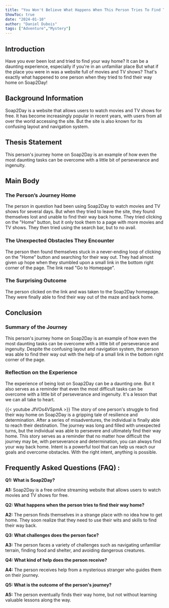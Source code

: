 ```yaml
---
title: "You Won't Believe What Happens When This Person Tries To Find Their Way Home on Soap2Day!"
ShowToc: true 
date: "2024-01-10"
author: "Daniel Dubois" 
tags: ["Adventure","Mystery"]
---
```

## Introduction

Have you ever been lost and tried to find your way home? It can be a daunting experience, especially if you're in an unfamiliar place But what if the place you were in was a website full of movies and TV shows? That's exactly what happened to one person when they tried to find their way home on Soap2Day!

## Background Information

Soap2Day is a website that allows users to watch movies and TV shows for free. It has become increasingly popular in recent years, with users from all over the world accessing the site. But the site is also known for its confusing layout and navigation system.

## Thesis Statement

This person's journey home on Soap2Day is an example of how even the most daunting tasks can be overcome with a little bit of perseverance and ingenuity.

## Main Body

### The Person’s Journey Home

The person in question had been using Soap2Day to watch movies and TV shows for several days. But when they tried to leave the site, they found themselves lost and unable to find their way back home. They tried clicking on the "Home" button, but it only took them to a page with more movies and TV shows. They then tried using the search bar, but to no avail.

### The Unexpected Obstacles They Encounter

The person then found themselves stuck in a never-ending loop of clicking on the "Home" button and searching for their way out. They had almost given up hope when they stumbled upon a small link in the bottom right corner of the page. The link read "Go to Homepage".

### The Surprising Outcome

The person clicked on the link and was taken to the Soap2Day homepage. They were finally able to find their way out of the maze and back home.

## Conclusion

### Summary of the Journey

This person's journey home on Soap2Day is an example of how even the most daunting tasks can be overcome with a little bit of perseverance and ingenuity. Despite the confusing layout and navigation system, the person was able to find their way out with the help of a small link in the bottom right corner of the page.

### Reflection on the Experience

The experience of being lost on Soap2Day can be a daunting one. But it also serves as a reminder that even the most difficult tasks can be overcome with a little bit of perseverance and ingenuity. It's a lesson that we can all take to heart.

{{< youtube JfVOs4VSpmA >}} 
The story of one person's struggle to find their way home on Soap2Day is a gripping tale of resilience and determination. After a series of misadventures, the individual is finally able to reach their destination. The journey was long and filled with unexpected turns, but the individual was able to persevere and ultimately find their way home. This story serves as a reminder that no matter how difficult the journey may be, with perseverance and determination, you can always find your way back home. Intent is a powerful tool that can help us reach our goals and overcome obstacles. With the right intent, anything is possible.

## Frequently Asked Questions (FAQ) :
**Q1: What is Soap2Day?**

**A1:** Soap2Day is a free online streaming website that allows users to watch movies and TV shows for free. 

**Q2: What happens when the person tries to find their way home?**

**A2:** The person finds themselves in a strange place with no idea how to get home. They soon realize that they need to use their wits and skills to find their way back. 

**Q3: What challenges does the person face?**

**A3:** The person faces a variety of challenges such as navigating unfamiliar terrain, finding food and shelter, and avoiding dangerous creatures. 

**Q4: What kind of help does the person receive?**

**A4:** The person receives help from a mysterious stranger who guides them on their journey. 

**Q5: What is the outcome of the person's journey?**

**A5:** The person eventually finds their way home, but not without learning valuable lessons along the way.



